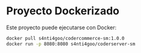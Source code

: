 # Proyecto Dockerizado

Este proyecto puede ejecutarse con Docker:

```bash
docker pull s4nti4goo/codercommerce-sm:1.0.0
docker run -p 8080:8080 s4nti4goo/coderserver-sm